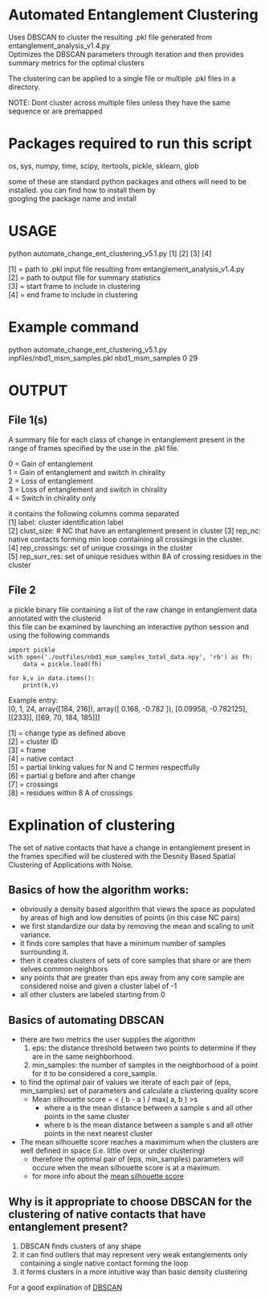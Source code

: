 # Automated Entanglement Clustering  

Uses DBSCAN to cluster the resulting .pkl file generated from entanglement_analysis_v1.4.py   
Optimizes the DBSCAN parameters through iteration and then provides summary metrics for the optimal clusters  

The clustering can be applied to a single file or multiple .pkl files in a directory.  

NOTE: Dont cluster across multiple files unless they have the same sequence or are premapped  

# Packages required to run this script  
  
os, sys, numpy, time, scipy, itertools, pickle, sklearn, glob  

some of these are standard python packages and others will need to be installed. you can find how to install them by   
googling the package name and install  

# USAGE  

python automate_change_ent_clustering_v5.1.py [1] [2] [3] [4]   

[1] = path to .pkl input file resulting from entanglement_analysis_v1.4.py  
[2] = path to output file for summary statistics  
[3] = start frame to include in clustering  
[4] = end frame to include in clustering  
  
# Example command  

python automate_change_ent_clustering_v5.1.py inpfiles/nbd1_msm_samples.pkl nbd1_msm_samples 0 29  

# OUTPUT
## File 1(s) 
A summary file for each class of change in entanglement present in the range of frames specified by the use in the .pkl file.  
  
0 = Gain of entanglement  
1 = Gain of entanglement and switch in chirality  
2 = Loss of entanglement  
3 = Loss of entanglement and switch in chirality  
4 = Switch in chirality only  
  

it contains the following columns comma separated  
[1] label: cluster identification label  
[2] clust_size: # NC that have an entanglement present in cluster
[3] rep_nc: native contacts forming min loop containing all crossings in the cluster.  
[4] rep_crossings: set of unique crossings in the cluster  
[5] rep_surr_res: set of unique residues within 8A of crossing residues in the cluster  
  
## File 2  
a pickle binary file containing a list of the raw change in entanglement data annotated with the clusterid   
    this file can be examined by launching an interactive python session and using the following commands  
    
    import pickle    
    with open('./outfiles/nbd1_msm_samples_total_data.npy', 'rb') as fh:  
        data = pickle.load(fh)  
  
    for k,v in data.items():  
        print(k,v)  
  
Example entry:  
  [0, 1, 24, array([184, 216]), array([ 0.168, -0.782 ]), [0.09958, -0.782125], [[233]], [[69, 70, 184, 185]]]  

[1] = change type as defined above  
[2] = cluster ID  
[3] = frame  
[4] = native contact  
[5] = partial linking values for N and C termini respectfully  
[6] = partial g before and after change   
[7] = crossings  
[8] = residues within 8 A of crossings  

  
# Explination of clustering  

The set of native contacts that have a change in entanglement present in the frames specified will be clustered with the Desnity Based Spatial Clustering of Applications with Noise.  

## Basics of how the algorithm works:  
- obviously a density based algorithm that views the space as populated by areas of high and low densities of points (in this case NC pairs)  
- we first standardize our data by removing the mean and scaling to unit variance.  
- it finds core samples that have a minimum  number of samples surrounding it.  
- then it creates clusters of sets of core samples that share or are them selves common neighbors  
- any points that are greater than eps away from any core sample are considered noise and given a cluster label of -1  
- all other clusters are labeled starting from 0  
  
## Basics of automating DBSCAN  
- there are two metrics the user supplies the algorithm  
    1. eps: the distance threshold between two points to determine if they are in the same neighborhood.  
    2. min_samples: the number of samples in the neighborhood of a point for it to be considered a core_sample.  
- to find the optimal pair of values we iterate of each pair of (eps, min_samples) set of parameters and calculate a clustering quality score  
    - Mean silhouette score = < ( b - a ) / max( a, b ) >s  
        - where a is the mean distance between a sample s and all other points in the same cluster  
        - where b is the mean distance between a sample s and all other points in the next nearest cluster  
- The mean silhouette score reaches a maximimum when the clusters are well defined in space (i.e. little over or under clustering)   
    - therefore the optimal pair of (eps, min_samples) parameters will occure when the mean silhouette score is at a maximum.   
    - for more info about the [mean silhouette score](https://scikit-learn.org/stable/modules/clustering.html#silhouette-coefficient)  

## Why is it appropriate to choose DBSCAN for the clustering of native contacts that have entanglement present?  
1. DBSCAN finds clusters of any shape   
2. it can find outliers that may represent very weak entanglements only containing a single native contact forming the loop  
3. it forms clusters in a more intuitive way than basic density clustering  

For a good explination of [DBSCAN](https://scikit-learn.org/stable/modules/clustering.html#dbscan)  
